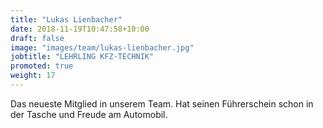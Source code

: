 ```yaml
---
title: "Lukas Lienbacher"
date: 2018-11-19T10:47:58+10:00
draft: false
image: "images/team/lukas-lienbacher.jpg"
jobtitle: "LEHRLING KFZ-TECHNIK"
promoted: true
weight: 17
---
```


Das neueste Mitglied in unserem Team. Hat seinen Führerschein schon in der Tasche und Freude am Automobil.
